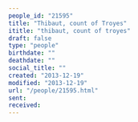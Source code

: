 ```yaml
---
people_id: "21595"
title: "Thibaut, count of Troyes"
ititle: "thibaut, count of troyes"
draft: false
type: "people"
birthdate: ""
deathdate: ""
social_title: ""
created: "2013-12-19"
modified: "2013-12-19"
url: "/people/21595.html"
sent:
received:
---
```


